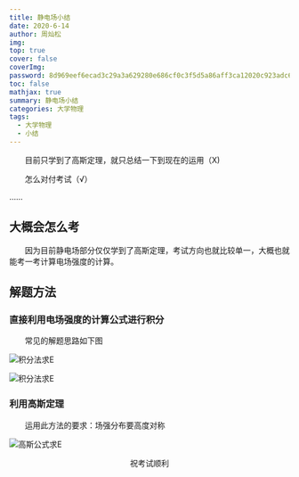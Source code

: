 ```yaml
---
title: 静电场小结
date: 2020-6-14
author: 周灿松
img: 
top: true
cover: false
coverImg: 
password: 8d969eef6ecad3c29a3a629280e686cf0c3f5d5a86aff3ca12020c923adc6c92
toc: false
mathjax: true
summary: 静电场小结
categories: 大学物理
tags:
  - 大学物理
  - 小结
---
```


&emsp;&emsp;目前只学到了高斯定理，就只总结一下到现在的运用（X) 

&emsp;&emsp;怎么对付考试（√）

……

<!-- more -->

## 大概会怎么考

&emsp;&emsp;因为目前静电场部分仅仅学到了高斯定理，考试方向也就比较单一，大概也就能考一考计算电场强度的计算。

## 解题方法

### 直接利用电场强度的计算公式进行积分

&emsp;&emsp;常见的解题思路如下图

![积分法求E](/medias/source/picture1.png)

![积分法求E](/medias/source/picture2.png)

### 利用高斯定理

&emsp;&emsp;运用此方法的要求：场强分布要高度对称

![高斯公式求E](/medias/source/picture3.png)

<center>祝考试顺利</center>

